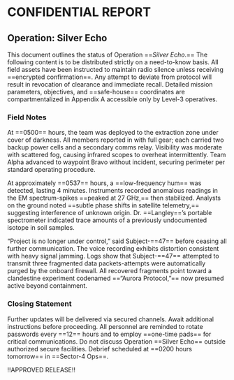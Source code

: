 # CONFIDENTIAL REPORT

## Operation: Silver Echo
This document outlines the status of Operation ==*Silver Echo*.== The following content is to be distributed strictly on a need-to-know basis. All field assets have been instructed to maintain radio silence unless receiving ==encrypted confirmation==. Any attempt to deviate from protocol will result in revocation of clearance and immediate recall. Detailed mission parameters, objectives, and ==safe-house== coordinates are compartmentalized in Appendix A accessible only by Level-3 operatives.

### Field Notes
At ==0500== hours, the team was deployed to the extraction zone under cover of darkness. All members reported in with full gear; each carried two backup power cells and a secondary comms relay. Visibility was moderate with scattered fog, causing infrared scopes to overheat intermittently. Team Alpha advanced to waypoint Bravo without incident, securing perimeter per standard operating procedure.

At approximately ==0537== hours, a ==low-frequency hum== was detected, lasting 4 minutes. Instruments recorded anomalous readings in the EM spectrum-spikes ==peaked at 27 GHz,== then stabilized. Analysts on the ground noted ==subtle phase shifts in satellite telemetry,== suggesting interference of unknown origin. Dr. ==Langley==’s portable spectrometer indicated trace amounts of a previously undocumented isotope in soil samples.

“Project is no longer under control,” said Subject-==47== before ceasing all further communication. The voice recording exhibits distortion consistent with heavy signal jamming. Logs show that Subject-==47== attempted to transmit three fragmented data packets-attempts were automatically purged by the onboard firewall. All recovered fragments point toward a clandestine experiment codenamed ==“Aurora Protocol,”== now presumed active beyond containment.

### Closing Statement
Further updates will be delivered via secured channels. Await additional instructions before proceeding. All personnel are reminded to rotate passwords every ==12== hours and to employ ==one-time pads== for critical communications. Do not discuss Operation ==Silver Echo== outside authorized secure facilities. Debrief scheduled at ==0200 hours tomorrow== in ==Sector-4 Ops==.

!!APPROVED RELEASE!!
